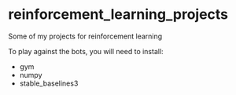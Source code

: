 # reinforcement_learning_projects
 Some of my projects for reinforcement learning

To play against the bots, you will need to install:
* gym
* numpy
* stable_baselines3

